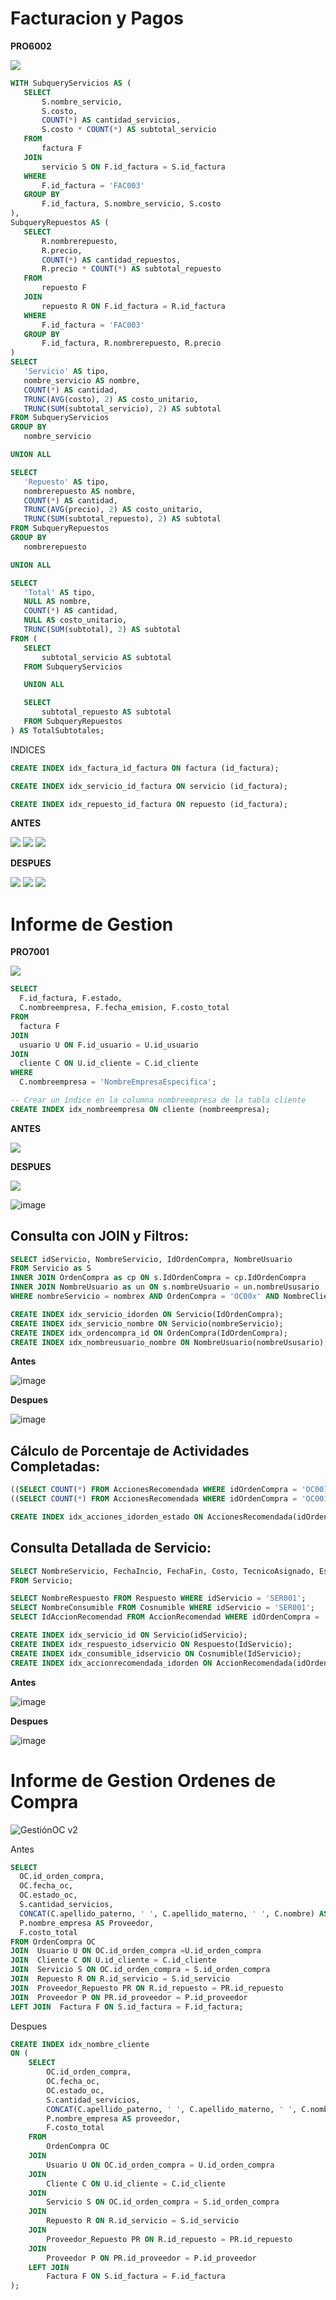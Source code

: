 
# Facturacion y Pagos

**PRO6002**

![](https://raw.githubusercontent.com/RenzoAr10/DBD-KomaqService/e71deff2e181024cac1d58c5e07b5a90572862f1/Documentacion%20de%20Soporte/querys/FacturacionYPagos/vistaFactura.png)
 ```sql
WITH SubqueryServicios AS (
    SELECT
        S.nombre_servicio,
        S.costo,
        COUNT(*) AS cantidad_servicios,
        S.costo * COUNT(*) AS subtotal_servicio
    FROM
        factura F
    JOIN
        servicio S ON F.id_factura = S.id_factura
    WHERE
        F.id_factura = 'FAC003'
    GROUP BY
        F.id_factura, S.nombre_servicio, S.costo
),
SubqueryRepuestos AS (
    SELECT
        R.nombrerepuesto,
        R.precio,
        COUNT(*) AS cantidad_repuestos,
        R.precio * COUNT(*) AS subtotal_repuesto
    FROM
        repuesto F
    JOIN
        repuesto R ON F.id_factura = R.id_factura
    WHERE
        F.id_factura = 'FAC003'
    GROUP BY
        F.id_factura, R.nombrerepuesto, R.precio
)
SELECT
    'Servicio' AS tipo,
    nombre_servicio AS nombre,
    COUNT(*) AS cantidad,
    TRUNC(AVG(costo), 2) AS costo_unitario,
    TRUNC(SUM(subtotal_servicio), 2) AS subtotal
FROM SubqueryServicios
GROUP BY
    nombre_servicio

UNION ALL

SELECT
    'Repuesto' AS tipo,
    nombrerepuesto AS nombre,
    COUNT(*) AS cantidad,
    TRUNC(AVG(precio), 2) AS costo_unitario,
    TRUNC(SUM(subtotal_repuesto), 2) AS subtotal
FROM SubqueryRepuestos
GROUP BY
    nombrerepuesto

UNION ALL

SELECT
    'Total' AS tipo,
    NULL AS nombre,
    COUNT(*) AS cantidad,
    NULL AS costo_unitario,
    TRUNC(SUM(subtotal), 2) AS subtotal
FROM (
    SELECT
        subtotal_servicio AS subtotal
    FROM SubqueryServicios

    UNION ALL

    SELECT
        subtotal_repuesto AS subtotal
    FROM SubqueryRepuestos
) AS TotalSubtotales;

 ```
INDICES
 ```sql
CREATE INDEX idx_factura_id_factura ON factura (id_factura);

CREATE INDEX idx_servicio_id_factura ON servicio (id_factura);

CREATE INDEX idx_repuesto_id_factura ON repuesto (id_factura);

 ```
**ANTES**

![](https://github.com/RenzoAr10/DBD-KomaqService/blob/main/Documentacion%20de%20Soporte/querys/imagescostosIndices/ANTESfactura(id_factura).png)
![](https://github.com/RenzoAr10/DBD-KomaqService/blob/main/Documentacion%20de%20Soporte/querys/imagescostosIndices/ANTESservicio(id_factura).png)
![](https://github.com/RenzoAr10/DBD-KomaqService/blob/main/Documentacion%20de%20Soporte/querys/imagescostosIndices/ANTESrepuesto(id_factura).png)

**DESPUES**

![](https://github.com/RenzoAr10/DBD-KomaqService/blob/main/Documentacion%20de%20Soporte/querys/imagescostosIndices/DESPUESfactura(id_factura).png)
![](https://github.com/RenzoAr10/DBD-KomaqService/blob/main/Documentacion%20de%20Soporte/querys/imagescostosIndices/DESPUESservicio(id_factura).png)
![](https://github.com/RenzoAr10/DBD-KomaqService/blob/main/Documentacion%20de%20Soporte/querys/imagescostosIndices/DESPUESrepuesto(id_factura).png)


# Informe de Gestion

**PRO7001**

![](https://raw.githubusercontent.com/RenzoAr10/DBD-KomaqService/0796b76f2f0a29e50fef25f8a30936ef6848abc4/Documentacion%20de%20Soporte/querys/FacturacionYPagos/GectionDeVentas.png)
 ```sql
SELECT
   F.id_factura, F.estado,
   C.nombreempresa, F.fecha_emision, F.costo_total
FROM
   factura F
JOIN
   usuario U ON F.id_usuario = U.id_usuario
JOIN
   cliente C ON U.id_cliente = C.id_cliente
WHERE
   C.nombreempresa = 'NombreEmpresaEspecifica';
 ```

 ```sql
-- Crear un índice en la columna nombreempresa de la tabla cliente
CREATE INDEX idx_nombreempresa ON cliente (nombreempresa);
```
**ANTES**

![](https://github.com/RenzoAr10/DBD-KomaqService/blob/main/Documentacion%20de%20Soporte/querys/imagescostosIndices/DESPUESnombreempresa.png)

**DESPUES**

![](https://github.com/RenzoAr10/DBD-KomaqService/blob/main/Documentacion%20de%20Soporte/querys/imagescostosIndices/ANTESnombreempresa.png)






![image](https://github.com/RenzoAr10/DBD-KomaqService/assets/121067321/c06eecc7-7289-4dd5-be15-d99f328dcf76)

## Consulta con JOIN y Filtros:
 ```sql
SELECT idServicio, NombreServicio, IdOrdenCompra, NombreUsuario 
FROM Servicio as S
INNER JOIN OrdenCompra as cp ON s.IdOrdenCompra = cp.IdOrdenCompra
INNER JOIN NombreUsuario as un ON s.nombreUsuario = un.nombreUsusario
WHERE nombreServicio = nombrex AND OrdenCompra = 'OC00x' AND NombreCliente = 'nombreclientex';

CREATE INDEX idx_servicio_idorden ON Servicio(IdOrdenCompra);
CREATE INDEX idx_servicio_nombre ON Servicio(nombreServicio);
CREATE INDEX idx_ordencompra_id ON OrdenCompra(IdOrdenCompra);
CREATE INDEX idx_nombreusuario_nombre ON NombreUsuario(nombreUsusario);
 ```
**Antes**

![image](https://github.com/RenzoAr10/DBD-KomaqService/assets/121067321/c21b2248-163f-40f2-ae4d-2b7a1c16b2fb)

**Despues**


![image](https://github.com/RenzoAr10/DBD-KomaqService/assets/121067321/d7ae87dc-12ee-4749-a9eb-bc3092918797)


## Cálculo de Porcentaje de Actividades Completadas:
 ```sql
((SELECT COUNT(*) FROM AccionesRecomendada WHERE idOrdenCompra = 'OC001' and Estado = 'COMPLETADO') as CantidadActividadesFinalizadas) / 
((SELECT COUNT(*) FROM AccionesRecomendada WHERE idOrdenCompra = 'OC001') as CantidadActividades) as PorcentajeCompletado;

CREATE INDEX idx_acciones_idorden_estado ON AccionesRecomendada(idOrdenCompra, Estado);
 ```
## Consulta Detallada de Servicio:
 ```sql
SELECT NombreServicio, FechaIncio, FechaFin, Costo, TecnicoAsignado, EstadoServicio, NombreConsumible, NombreRespuesto
FROM Servicio;

SELECT NombreRespuesto FROM Respuesto WHERE idServicio = 'SER001';
SELECT NombreConsumible FROM Cosnumible WHERE idServicio = 'SER001';
SELECT IdAccionRecomendad FROM AccionRecomendad WHERE idOrdenCompra = 'OCP001';

CREATE INDEX idx_servicio_id ON Servicio(idServicio);
CREATE INDEX idx_respuesto_idservicio ON Respuesto(IdServicio);
CREATE INDEX idx_consumible_idservicio ON Cosnumible(IdServicio);
CREATE INDEX idx_accionrecomendada_idorden ON AccionRecomendada(idOrdenCompra);
 ```
**Antes**

![image](https://github.com/RenzoAr10/DBD-KomaqService/assets/121067321/0d5ea2c0-673c-4de6-afe4-af8d53c30a58)

**Despues**

![image](https://github.com/RenzoAr10/DBD-KomaqService/assets/121067321/c89f5331-6fb3-4687-8041-6c847912c248)


# Informe de Gestion Ordenes de Compra
![GestiónOC v2](https://github.com/RenzoAr10/DBD-KomaqService/assets/144966624/416dec14-824e-4bfd-85eb-06db51b5ba18)

Antes
 ```sql
SELECT
   OC.id_orden_compra,
   OC.fecha_oc,
   OC.estado_oc,
   S.cantidad_servicios,
   CONCAT(C.apellido_paterno, ' ', C.apellido_materno, ' ', C.nombre) AS nombre_cliente,
   P.nombre_empresa AS Proveedor,
   F.costo_total
FROM OrdenCompra OC
JOIN  Usuario U ON OC.id_orden_compra =U.id_orden_compra
JOIN  Cliente C ON U.id_cliente = C.id_cliente
JOIN  Servicio S ON OC.id_orden_compra = S.id_orden_compra
JOIN  Repuesto R ON R.id_servicio = S.id_servicio
JOIN  Proveedor_Repuesto PR ON R.id_repuesto = PR.id_repuesto
JOIN  Proveedor P ON PR.id_proveedor = P.id_proveedor
LEFT JOIN  Factura F ON S.id_factura = F.id_factura;
```
Despues
```sql
CREATE INDEX idx_nombre_cliente
ON (
    SELECT
        OC.id_orden_compra,
        OC.fecha_oc,
        OC.estado_oc,
        S.cantidad_servicios,
        CONCAT(C.apellido_paterno, ' ', C.apellido_materno, ' ', C.nombre) AS nombre_cliente,
        P.nombre_empresa AS proveedor,
        F.costo_total
    FROM
        OrdenCompra OC
    JOIN
        Usuario U ON OC.id_orden_compra = U.id_orden_compra
    JOIN
        Cliente C ON U.id_cliente = C.id_cliente
    JOIN
        Servicio S ON OC.id_orden_compra = S.id_orden_compra
    JOIN
        Repuesto R ON R.id_servicio = S.id_servicio
    JOIN
        Proveedor_Repuesto PR ON R.id_repuesto = PR.id_repuesto
    JOIN
        Proveedor P ON PR.id_proveedor = P.id_proveedor
    LEFT JOIN
        Factura F ON S.id_factura = F.id_factura
);
```
